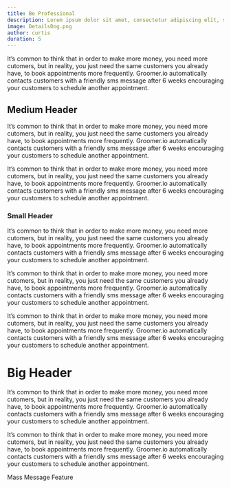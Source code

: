 ```yaml
---
title: Be Professional
description: Lorem ipsum dolor sit amet, consectetur adipiscing elit, sed do eiusmod tempor incididunt ut labore et dolore magna aliqua. Volutpat est velit egestas dui id ornare arcu.
image: DetailsDog.png
author: curtis
duration: 5
---
```


It’s common to think that in order to make more money, you need
more cutomers, but in reality, you just need the same customers
you already have, to book appointments more frequently. Groomer.io
automatically contacts customers with a friendly sms message after
6 weeks encouraging your customers to schedule another
appointment.

## Medium Header

It’s common to think that in order to make more money, you need
more cutomers, but in reality, you just need the same customers
you already have, to book appointments more frequently. Groomer.io
automatically contacts customers with a friendly sms message after
6 weeks encouraging your customers to schedule another
appointment.

It’s common to think that in order to make more money, you need
more cutomers, but in reality, you just need the same customers
you already have, to book appointments more frequently. Groomer.io
automatically contacts customers with a friendly sms message after
6 weeks encouraging your customers to schedule another
appointment.

### Small Header

It’s common to think that in order to make more money, you need
more cutomers, but in reality, you just need the same customers
you already have, to book appointments more frequently. Groomer.io
automatically contacts customers with a friendly sms message after
6 weeks encouraging your customers to schedule another
appointment.

It’s common to think that in order to make more money, you need
more cutomers, but in reality, you just need the same customers
you already have, to book appointments more frequently. Groomer.io
automatically contacts customers with a friendly sms message after
6 weeks encouraging your customers to schedule another
appointment.

<article-image src="middlePic.jpg" alt="image"></article-image>

It’s common to think that in order to make more money, you need
more cutomers, but in reality, you just need the same customers
you already have, to book appointments more frequently. Groomer.io
automatically contacts customers with a friendly sms message after
6 weeks encouraging your customers to schedule another
appointment.

# Big Header

It’s common to think that in order to make more money, you need
more cutomers, but in reality, you just need the same customers
you already have, to book appointments more frequently. Groomer.io
automatically contacts customers with a friendly sms message after
6 weeks encouraging your customers to schedule another
appointment.

It’s common to think that in order to make more money, you need
more cutomers, but in reality, you just need the same customers
you already have, to book appointments more frequently. Groomer.io
automatically contacts customers with a friendly sms message after
6 weeks encouraging your customers to schedule another
appointment.

<nuxt-link to="/features/mass-message">Mass Message Feature</nuxt-link>